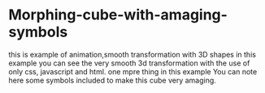 # Morphing-cube-with-amaging-symbols
this is example of animation,smooth transformation with 3D shapes
in this example you can see the very smooth 3d transformation with the use of only css, javascript and html.
one mpre thing in this example You can note here some symbols included to make this cube very amaging. 
